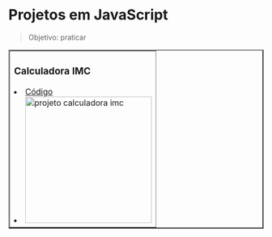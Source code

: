 # Projetos em JavaScript 

> Objetivo: praticar

<table border="2">
  <tr>
    <td>
    <h3>Calculadora IMC</h3>
        <li><a href="./00-imc/">Código</a></li>
        <li>
        <a href="https://fernandoleonid.github.io/mini-projetos-js/00-imc/"><img src="./img/00-imc.gif" width="250px" alt="projeto calculadora imc"></a>
        </li>
    </td>      
  </tr>
  </table>
